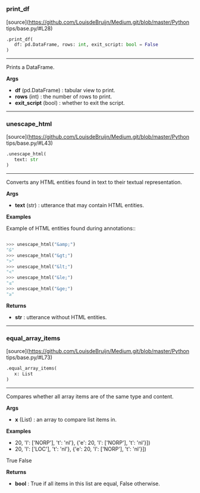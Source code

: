 #


### print_df
[source](https://github.com/LouisdeBruijn/Medium.git/blob/master/Python tips/base.py/#L28)
```python
.print_df(
   df: pd.DataFrame, rows: int, exit_script: bool = False
)
```

---
Prints a DataFrame.


**Args**

* **df** (pd.DataFrame) : tabular view to print.
* **rows** (int) : the number of rows to print.
* **exit_script** (bool) : whether to exit the script.


----


### unescape_html
[source](https://github.com/LouisdeBruijn/Medium.git/blob/master/Python tips/base.py/#L43)
```python
.unescape_html(
   text: str
)
```

---
Converts any HTML entities found in text to their textual representation.


**Args**

* **text** (str) : utterance that may contain HTML entities.


**Examples**


Example of HTML entities found during annotations::


```python

>>> unescape_html("&amp;")
"&"
>>> unescape_html("&gt;")
">"
>>> unescape_html("&lt;")
"<"
>>> unescape_html("&le;")
"≤"
>>> unescape_html("&ge;")
"≥"

```

**Returns**

* **str**  : utterance without HTML entities.


----


### equal_array_items
[source](https://github.com/LouisdeBruijn/Medium.git/blob/master/Python tips/base.py/#L73)
```python
.equal_array_items(
   x: List
)
```

---
Compares whether all array items are of the same type and content.


**Args**

* **x** (List) : an array to compare list items in.


**Examples**

* 20, 'l': ['NORP'], 't': 'nl'}, {'e': 20, 'l': ['NORP'], 't': 'nl'}])
* 20, 'l': ['LOC'], 't': 'nl'}, {'e': 20, 'l': ['NORP'], 't': 'nl'}])

True
False


**Returns**

* **bool**  : True if all items in this list are equal, False otherwise.

